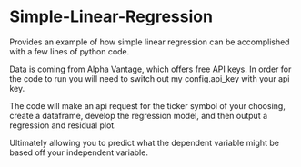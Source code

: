 # Simple-Linear-Regression

Provides an example of how simple linear regression can be accomplished with a few lines of python code.

Data is coming from Alpha Vantage, which offers free API keys.  In order for the code to run you will need to switch out my config.api_key with your api key.

The code will make an api request for the ticker symbol of your choosing, create a dataframe, develop the regression model, and then output a regression and residual plot.


Ultimately allowing you to predict what the dependent variable might be based off your independent variable.
